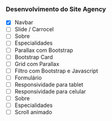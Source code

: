 ### Desenvolvimento do Site Agency

- [x] Navbar
- [ ] Slide / Carrocel
- [ ] Sobre
- [ ] Especialidades
- [ ] Parallax com Bootstrap
- [ ] Bootstrap Card
- [ ] Grid com Parallax
- [ ] Filtro com Bootstrap e Javascript
- [ ] Formulário
- [ ] Responsividade para tablet
- [ ] Responsividade para celular
- [ ] Sobre
- [ ] Especialidades
- [ ] Scroll animado